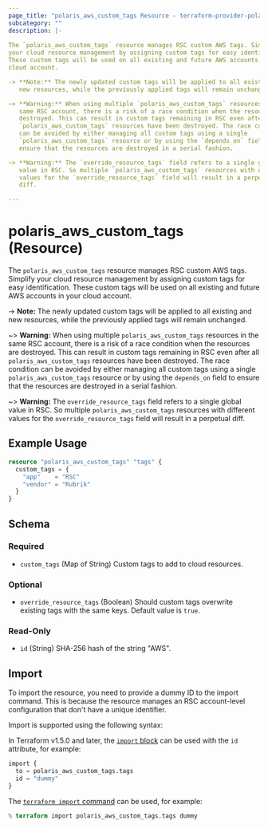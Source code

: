 ```yaml
---
page_title: "polaris_aws_custom_tags Resource - terraform-provider-polaris"
subcategory: ""
description: |-
  
The `polaris_aws_custom_tags` resource manages RSC custom AWS tags. Simplify
your cloud resource management by assigning custom tags for easy identification.
These custom tags will be used on all existing and future AWS accounts in your
cloud account.

-> **Note:** The newly updated custom tags will be applied to all existing and
   new resources, while the previously applied tags will remain unchanged.

~> **Warning:** When using multiple `polaris_aws_custom_tags` resources in the
   same RSC account, there is a risk of a race condition when the resources are
   destroyed. This can result in custom tags remaining in RSC even after all
   `polaris_aws_custom_tags` resources have been destroyed. The race condition
   can be avoided by either managing all custom tags using a single
   `polaris_aws_custom_tags` resource or by using the `depends_on` field to
   ensure that the resources are destroyed in a serial fashion.

~> **Warning:** The `override_resource_tags` field refers to a single global
   value in RSC. So multiple `polaris_aws_custom_tags` resources with different
   values for the `override_resource_tags` field will result in a perpetual
   diff.

---
```


# polaris_aws_custom_tags (Resource)


The `polaris_aws_custom_tags` resource manages RSC custom AWS tags. Simplify
your cloud resource management by assigning custom tags for easy identification.
These custom tags will be used on all existing and future AWS accounts in your
cloud account.

-> **Note:** The newly updated custom tags will be applied to all existing and
   new resources, while the previously applied tags will remain unchanged.

~> **Warning:** When using multiple `polaris_aws_custom_tags` resources in the
   same RSC account, there is a risk of a race condition when the resources are
   destroyed. This can result in custom tags remaining in RSC even after all
   `polaris_aws_custom_tags` resources have been destroyed. The race condition
   can be avoided by either managing all custom tags using a single
   `polaris_aws_custom_tags` resource or by using the `depends_on` field to
   ensure that the resources are destroyed in a serial fashion.

~> **Warning:** The `override_resource_tags` field refers to a single global
   value in RSC. So multiple `polaris_aws_custom_tags` resources with different
   values for the `override_resource_tags` field will result in a perpetual
   diff.



## Example Usage

```terraform
resource "polaris_aws_custom_tags" "tags" {
  custom_tags = {
    "app"    = "RSC"
    "vendor" = "Rubrik"
  }
}
```


## Schema

### Required

- `custom_tags` (Map of String) Custom tags to add to cloud resources.

### Optional

- `override_resource_tags` (Boolean) Should custom tags overwrite existing tags with the same keys. Default value is `true`.

### Read-Only

- `id` (String) SHA-256 hash of the string "AWS".

## Import

To import the resource, you need to provide a dummy ID to the import command. This is because the resource manages an
RSC account-level configuration that don't have a unique identifier.

Import is supported using the following syntax:


In Terraform v1.5.0 and later, the [`import` block](https://developer.hashicorp.com/terraform/language/import) can be used with the `id` attribute, for example:

```terraform
import {
  to = polaris_aws_custom_tags.tags
  id = "dummy"
}
```



The [`terraform import` command](https://developer.hashicorp.com/terraform/cli/commands/import) can be used, for example:

```terraform
% terraform import polaris_aws_custom_tags.tags dummy
```

